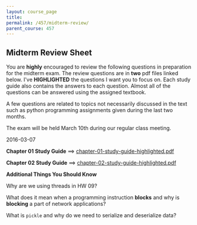 ```yaml
---
layout: course_page
title: 
permalink: /457/midterm-review/
parent_course: 457
---
```


Midterm Review Sheet
----------

You are **highly** encouraged to review the following questions in preparation for the midterm exam. The review questions are in **two** pdf files linked below. I've **HIGHLIGHTED** the questions I want you to focus on. Each study guide also contains the answers to each question. Almost all of the questions can be answered using the assigned textbook. 

A few questions are related to topics not necessarily discussed in the text such as python programming assignments given during the last two months. 

The exam will be held March 10th during our regular class meeting.

2016-03-07


**Chapter 01 Study Guide** ==> [chapter-01-study-guide-highlighted.pdf](/assets/temp-457-study-guides/chapter-01-study-guide-highlighted.pdf)


**Chapter 02 Study Guide** ==> [chapter-02-study-guide-highlighted.pdf](/assets/temp-457-study-guides/chapter-02-study-guide-highlighted.pdf)


**Additional Things You Should Know**

Why are we using threads in HW 09?

What does it mean when a programming instruction **blocks** and why is **blocking** a part of network applications?

What is ```pickle``` and why do we need to serialize and deserialize data?




